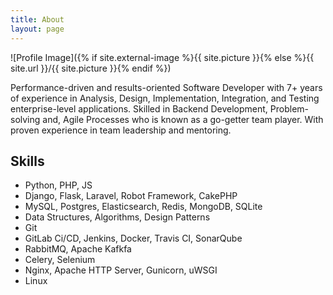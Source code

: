 ```yaml
---
title: About
layout: page
---
```

![Profile Image]({% if site.external-image %}{{ site.picture }}{% else %}{{ site.url }}/{{ site.picture }}{% endif %})

<p>Performance-driven and results-oriented Software Developer with 7+ years of experience in Analysis, Design, Implementation, Integration, and Testing enterprise-level applications. Skilled in Backend Development, Problem-solving and, Agile Processes who is known as a go-getter team player. With proven experience in team leadership and mentoring.</p>

<h2>Skills</h2>

<ul class="skill-list">
	<li>Python, PHP, JS</li>
	<li>Django, Flask, Laravel, Robot Framework, CakePHP</li>
	<li>MySQL, Postgres, Elasticsearch, Redis, MongoDB, SQLite</li>
	<li>Data Structures, Algorithms, Design Patterns</li>
	<li>Git</li>
	<li>GitLab Ci/CD, Jenkins, Docker, Travis CI, SonarQube</li>
	<li>RabbitMQ, Apache Kafkfa</li>
	<li>Celery, Selenium</li>
	<li>Nginx, Apache HTTP Server, Gunicorn, uWSGI</li>
	<li>Linux</li>
</ul>